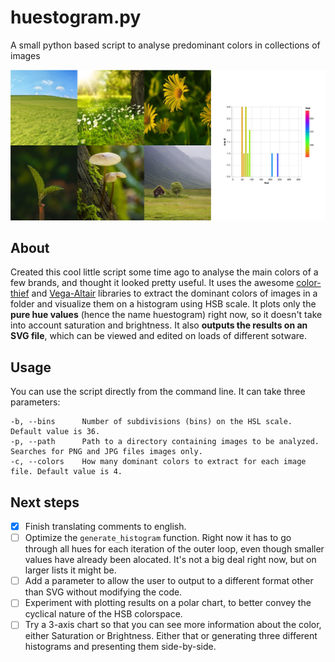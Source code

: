 # huestogram.py
A small python based script to analyse predominant colors in collections of images

![An example of images and a chart](chart_demo.png)

## About

Created this cool little script some time ago to analyse the main colors of a few brands, and thought it looked pretty useful. It uses the awesome [color-thief](https://github.com/fengsp/color-thief-py) and [Vega-Altair](https://github.com/vega/altair) libraries to extract the dominant colors of images in a folder and visualize them on a histogram using HSB scale. It plots only the **pure hue values** (hence the name huestogram) right now, so it doesn't take into account saturation and brightness. It also **outputs the results on an SVG file**, which can be viewed and edited on loads of different sotware.

## Usage

You can use the script directly from the command line. It can take three parameters:

```
-b, --bins  	Number of subdivisions (bins) on the HSL scale. Default value is 36.
-p, --path		Path to a directory containing images to be analyzed. Searches for PNG and JPG files images only.
-c, --colors 	How many dominant colors to extract for each image file. Default value is 4.
```


## Next steps

- [x] Finish translating comments to english.
- [ ] Optimize the `generate_histogram` function. Right now it has to go through all hues for each iteration of the outer loop, even though smaller values have already been alocated. It's not a big deal right now, but on larger lists it might be.
- [ ] Add a parameter to allow the user to output to a different format other than SVG without modifying the code.
- [ ] Experiment with plotting results on a polar chart, to better convey the cyclical nature of the HSB colorspace.
- [ ] Try a 3-axis chart so that you can see more information about the color, either Saturation or Brightness. Either that or generating three different histograms and presenting them side-by-side.
